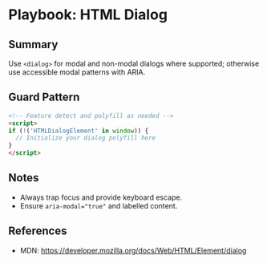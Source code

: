 # Playbook: HTML Dialog

## Summary
Use `<dialog>` for modal and non-modal dialogs where supported; otherwise use accessible modal patterns with ARIA.

## Guard Pattern
```html
<!-- Feature detect and polyfill as needed -->
<script>
if (!('HTMLDialogElement' in window)) {
  // Initialize your dialog polyfill here
}
</script>
```

## Notes
- Always trap focus and provide keyboard escape.
- Ensure `aria-modal="true"` and labelled content.

## References
- MDN: https://developer.mozilla.org/docs/Web/HTML/Element/dialog
